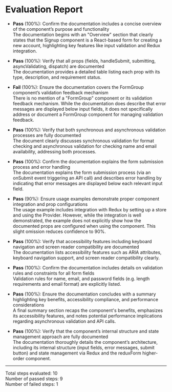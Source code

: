# Evaluation Report

- **Pass** (100%): Confirm the documentation includes a concise overview of the component’s purpose and functionality  
  The documentation begins with an "Overview" section that clearly states that the Signup component is a React-based form for creating a new account, highlighting key features like input validation and Redux integration.

- **Pass** (100%): Verify that all props (fields, handleSubmit, submitting, asyncValidating, dispatch) are documented  
  The documentation provides a detailed table listing each prop with its type, description, and requirement status.

- **Fail** (100%): Ensure the documentation covers the FormGroup component’s validation feedback mechanism  
  There is no mention of a "FormGroup" component or its validation feedback mechanism. While the documentation does describe that error messages are displayed below input fields, it does not specifically address or document a FormGroup component for managing validation feedback.

- **Pass** (100%): Verify that both synchronous and asynchronous validation processes are fully documented  
  The document clearly discusses synchronous validation for format checking and asynchronous validation for checking name and email availability, addressing both processes.

- **Pass** (100%): Confirm the documentation explains the form submission process and error handling  
  The documentation explains the form submission process (via an onSubmit event triggering an API call) and describes error handling by indicating that error messages are displayed below each relevant input field.

- **Pass** (90%): Ensure usage examples demonstrate proper component integration and prop configurations  
  The usage example includes integration with Redux by setting up a store and using the Provider. However, while the integration is well demonstrated, the example does not explicitly show how the documented props are configured when using the component. This slight omission reduces confidence to 90%.

- **Pass** (100%): Verify that accessibility features including keyboard navigation and screen reader compatibility are documented  
  The documentation lists accessibility features such as ARIA attributes, keyboard navigation support, and screen reader compatibility clearly.

- **Pass** (100%): Confirm the documentation includes details on validation rules and constraints for all form fields  
  Validation rules for name, email, and password fields (e.g. length requirements and email format) are explicitly listed.

- **Pass** (100%): Ensure the documentation concludes with a summary highlighting key benefits, accessibility compliance, and performance considerations  
  A final summary section recaps the component's benefits, emphasizes its accessibility features, and notes potential performance implications regarding asynchronous validation and API calls.

- **Pass** (100%): Verify that the component’s internal structure and state management approach are fully documented  
  The documentation thoroughly details the component’s architecture, including its internal structure (input fields, error messages, submit button) and state management via Redux and the reduxForm higher-order component.

---

Total steps evaluated: 10  
Number of passed steps: 9  
Number of failed steps: 1